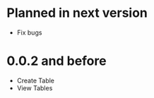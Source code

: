 Planned in next version
==========

  * Fix bugs


0.0.2 and before
==========

  * Create Table
  * View Tables
